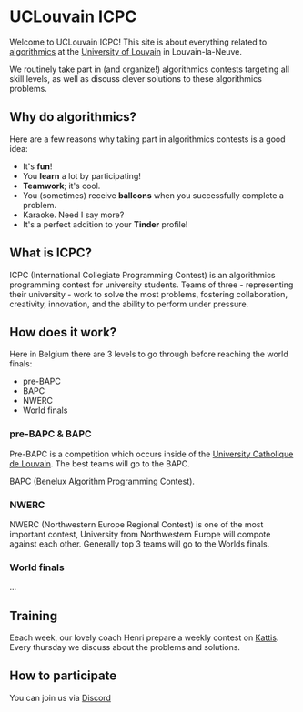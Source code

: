 # UCLouvain **ICPC**

Welcome to UCLouvain ICPC!
This site is about everything related to [algorithmics](https://en.wikipedia.org/wiki/Algorithmics) at the [University of Louvain](https://en.wikipedia.org/wiki/Universit%C3%A9_catholique_de_Louvain) in Louvain-la-Neuve.

We routinely take part in (and organize!) algorithmics contests targeting all skill levels, as well as discuss clever solutions to these algorithmics problems.

## Why do algorithmics?

Here are a few reasons why taking part in algorithmics contests is a good idea:

- It's **fun**!
- You **learn** a lot by participating!
- **Teamwork**; it's cool.
- You (sometimes) receive **balloons** when you successfully complete a problem.
- Karaoke. Need I say more?
- It's a perfect addition to your **Tinder** profile!

## What is ICPC?

ICPC (International Collegiate Programming Contest) is an algorithmics programming contest for university students.
Teams of three - representing their university - work to solve the most problems, fostering collaboration, creativity, innovation, and the ability to perform under pressure.

## How does it work?

Here in Belgium there are 3 levels to go through before reaching the world finals:

- pre-BAPC
- BAPC
- NWERC
- World finals

### pre-BAPC & BAPC
Pre-BAPC is a competition which occurs inside of the [University Catholique de  Louvain](https://en.wikipedia.org/wiki/Universit%C3%A9_catholique_de_Louvain). The best teams will go to the BAPC.

BAPC (Benelux Algorithm Programming Contest).

### NWERC

NWERC (Northwestern Europe Regional Contest) is one of the most important contest, University from Northwestern Europe will compote against each other. Generally top 3 teams will go to the Worlds finals.

### World finals
...
## Training
Eeach week, our lovely coach Henri prepare a weekly contest on [Kattis](https://open.kattis.com/). Every thursday we discuss about the problems and solutions.
## How to participate
You can join us via [Discord](https://discord.gg/HYVNGM9yGw)


